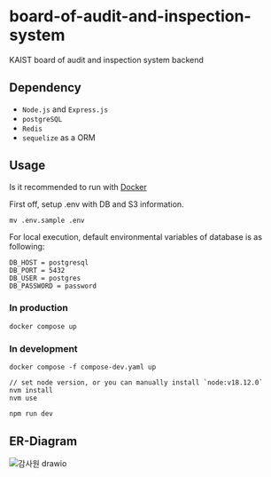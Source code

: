 # board-of-audit-and-inspection-system

KAIST board of audit and inspection system backend

## Dependency

-   `Node.js` and `Express.js`
-   `postgreSQL`
-   `Redis`
-   `sequelize` as a ORM

## Usage

Is it recommended to run with [Docker](https://www.docker.com/)

First off, setup .env with DB and S3 information.

```
mv .env.sample .env
```

For local execution, default environmental variables of database is as following:

```
DB_HOST = postgresql
DB_PORT = 5432
DB_USER = postgres
DB_PASSWORD = password
```

### In production

```
docker compose up
```

### In development

```
docker compose -f compose-dev.yaml up

// set node version, or you can manually install `node:v18.12.0`
nvm install
nvm use

npm run dev
```

## ER-Diagram

![감사원 drawio](images/감사원.drawio.png)
